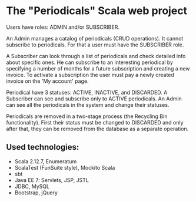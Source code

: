 # The "Periodicals" Scala web project
Users have roles: ADMIN and/or SUBSCRIBER.

An Admin manages a catalog of periodicals (CRUD operations). It cannot subscribe to periodicals. For that a user must have the SUBSCRIBER role.

A Subscriber can look through a list of periodicals and check detailed info about specific ones. He can subscribe to an interesting periodical by specifying a number of months for a future subscription and creating a new invoice.
To activate a subscription the user must pay a newly created invoice on the 'My account' page.

Periodical have 3 statuses: ACTIVE, INACTIVE, and DISCARDED. A Subscriber can see and subscribe only to ACTIVE periodicals.
An Admin can see all the periodicals in the system and change their statuses.

Periodicals are removed in a two-stage process (the Recycling Bin functionality). First their status must be changed to DISCARDED and only after that, 
they can be removed from the database as a separate operation.

## Used technologies:
* Scala 2.12.7, Enumeratum
* ScalaTest (FunSuite style), Mockito Scala
* sbt
* Java EE 7: Servlets, JSP, JSTL
* JDBC, MySQL
* Bootstrap, jQuery

